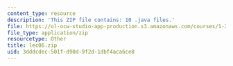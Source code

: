 ```yaml
---
content_type: resource
description: 'This ZIP file contains: 10 .java files.'
file: https://ol-ocw-studio-app-production.s3.amazonaws.com/courses/1-204-computer-algorithms-in-systems-engineering-spring-2010/3dddcdec501fd90d9f2d1dbf4aca6ce8_lec06.zip
file_type: application/zip
resourcetype: Other
title: lec06.zip
uid: 3dddcdec-501f-d90d-9f2d-1dbf4aca6ce8
---
```


